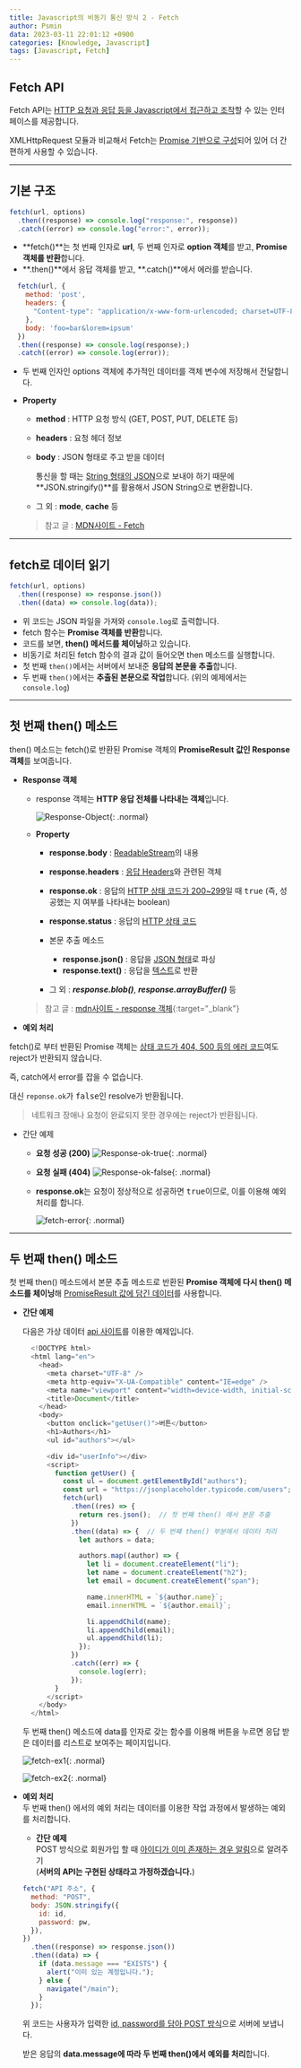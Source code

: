 ```yaml
---
title: Javascript의 비동기 통신 방식 2 - Fetch
author: Psmin
data: 2023-03-11 22:01:12 +0900
categories: [Knowledge, Javascript]
tags: [Javascript, Fetch]
---
```


## Fetch API

Fetch API는 <u>HTTP 요청과 응답 등을 Javascript에서 접근하고 조작</u>할 수 있는 인터페이스를 제공합니다.

XMLHttpRequest 모듈과 비교해서 Fetch는 <u>Promise 기반으로 구성</u>되어 있어 더 간편하게 사용할 수 있습니다.

---

## 기본 구조

```js
fetch(url, options)
  .then((response) => console.log("response:", response))
  .catch((error) => console.log("error:", error));
```

- **fetch()**는 첫 번째 인자로 **url**, 두 번째 인자로 **option 객체**를 받고, **Promise 객체를 반환**합니다.
- **.then()**에서 응답 객체를 받고, **.catch()**에서 에러를 받습니다.

```js
  fetch(url, {
    method: 'post',
    headers: {
      "Content-type": "application/x-www-form-urlencoded; charset=UTF-8"
    },
    body: 'foo=bar&lorem=ipsum'
  })
  .then((response) => console.log(response);)
  .catch((error) => console.log(error));
```

- 두 번째 인자인 options 객체에 추가적인 데이터를 객체 변수에 저장해서 전달합니다.
- **Property**

  - **method** : HTTP 요청 방식 (GET, POST, PUT, DELETE 등)
  - **headers** : 요청 헤더 정보
  - **body** : JSON 형태로 주고 받을 데이터

    통신을 할 때는 <u>String 형태의 JSON</u>으로 보내야 하기 때문에 **JSON.stringify()**를 활용해서 JSON String으로 변환합니다.

  - 그 외 : **mode**, **cache** 등

  > 참고 글 : [MDN사이트 - Fetch](https://developer.mozilla.org/en-US/docs/Web/API/fetch)

---

## fetch로 데이터 읽기

```js
fetch(url, options)
  .then((response) => response.json())
  .then((data) => console.log(data));
```

- 위 코드는 JSON 파일을 가져와 `console.log`로 출력합니다.
- fetch 함수는 **Promise 객체를 반환**합니다.
- 코드를 보면, **then() 메서드를 체이닝**하고 있습니다.
- 비동기로 처리된 fetch 함수의 결과 값이 들어오면 then 메소드를 실행합니다.
- 첫 번째 `then()`에서는 서버에서 보내준 **응답의 본문을 추출**합니다.
- 두 번째 `then()`에서는 **추출된 본문으로 작업**합니다. (위의 예제에서는 `console.log`)

---

## 첫 번째 then() 메소드

then() 메소드는 fetch()로 반환된 Promise 객체의 **PromiseResult 값인 Response 객체**를 보여줍니다.

- **Response 객체**

  - response 객체는 **HTTP 응답 전체를 나타내는 객체**입니다.

    ![Response-Object](/assets//img/response.png){: .normal}

  - **Property**

    - **response.body** : <u>ReadableStream</u>의 내용
    - **response.headers** : <u>응답 Headers</u>와 관련된 객체
    - **response.ok** : 응답의 <u>HTTP 상태 코드가 200~299</u>일 때 <kbd>true</kbd> (즉, 성공했는 지 여부를 나타내는 boolean)
    - **response.status** : 응답의 <u>HTTP 상태 코드</u>
    - 본문 추출 메소드

      - **response.json()** : 응답을 <u>JSON 형태</u>로 파싱
      - **response.text()** : 응답을 <u>텍스트</u>로 반환

    - 그 외 : **_response.blob()_**, **_response.arrayBuffer()_** 등

  > 참고 글 : [mdn사이트 - response 객체](https://developer.mozilla.org/en-US/docs/Web/API/Response){:target="\_blank"}

- **예외 처리**

fetch()로 부터 반환된 Promise 객체는 <u>상태 코드가 404, 500 등의 에러 코드</u>여도 reject가 반환되지 않습니다.

즉, catch에서 error를 잡을 수 없습니다.

대신 `reponse.ok`가 <kbd>false</kbd>인 resolve가 반환됩니다.

> 네트워크 장애나 요청이 완료되지 못한 경우에는 reject가 반환됩니다.

- 간단 예제

  - **요청 성공 (200)**
    ![Response-ok-true](/assets//img/ok-true.png){: .normal}

  - **요청 실패 (404)**
    ![Response-ok-false](/assets//img/ok-false.png){: .normal}

  - **response.ok**는 요청이 정상적으로 성공하면 <kbd>true</kbd>이므로, 이를 이용해 예외 처리를 합니다.

    ![fetch-error](/assets//img/fetch-error.png){: .normal}

---

## 두 번째 then() 메소드

첫 번째 then() 메소드에서 본문 추출 메소드로 반환된 **Promise 객체에 다시 then() 메소드를 체이닝**해 <u>PromiseResult 값에 담긴 데이터</u>를 사용합니다.

- **간단 예제**

  다음은 가상 데이터 [api 사이트](https://jsonplaceholder.typicode.com/)를 이용한 예제입니다.

  ```js
    <!DOCTYPE html>
    <html lang="en">
      <head>
        <meta charset="UTF-8" />
        <meta http-equiv="X-UA-Compatible" content="IE=edge" />
        <meta name="viewport" content="width=device-width, initial-scale=1.0" />
        <title>Document</title>
      </head>
      <body>
        <button onclick="getUser()">버튼</button>
        <h1>Authors</h1>
        <ul id="authors"></ul>

        <div id="userInfo"></div>
        <script>
          function getUser() {
            const ul = document.getElementById("authors");
            const url = "https://jsonplaceholder.typicode.com/users";
            fetch(url)
              .then((res) => {
                return res.json();  // 첫 번쨰 then() 에서 본문 추출
              })
              .then((data) => {  // 두 번쨰 then() 부분에서 데이터 처리
                let authors = data;

                authors.map((author) => {
                  let li = document.createElement("li");
                  let name = document.createElement("h2");
                  let email = document.createElement("span");

                  name.innerHTML = `${author.name}`;
                  email.innerHTML = `${author.email}`;

                  li.appendChild(name);
                  li.appendChild(email);
                  ul.appendChild(li);
                });
              })
              .catch((err) => {
                console.log(err);
              });
          }
        </script>
      </body>
    </html>
  ```

  두 번째 then() 메소드에 data를 인자로 갖는 함수를 이용해 버튼을 누르면 응답 받은 데이터를 리스트로 보여주는 페이지입니다.

  ![fetch-ex1](/assets//img/ex1.png){: .normal}

  ![fetch-ex2](/assets//img/ex2.png){: .normal}

- **예외 처리**  
  두 번째 then() 에서의 예외 처리는 데이터를 이용한 작업 과정에서 발생하는 예외를 처리합니다.

  - **간단 예제**  
    POST 방식으로 회원가입 할 때 <u>아이디가 이미 존재하는 경우 알림</u>으로 알려주기  
    (**서버의 API는 구현된 상태라고 가정하겠습니다.**)

  ```js
  fetch("API 주소", {
    method: "POST",
    body: JSON.stringify({
      id: id,
      password: pw,
    }),
  })
    .then((response) => response.json())
    .then((data) => {
      if (data.message === "EXISTS") {
        alert("이미 있는 계정입니다.");
      } else {
        navigate("/main");
      }
    });
  ```

  위 코드는 사용자가 입력한 <u>id, password를 담아 POST 방식</u>으로 서버에 보냅니다.

  받은 응답의 **data.message에 따라 두 번째 then()에서 예외를 처리**합니다.
